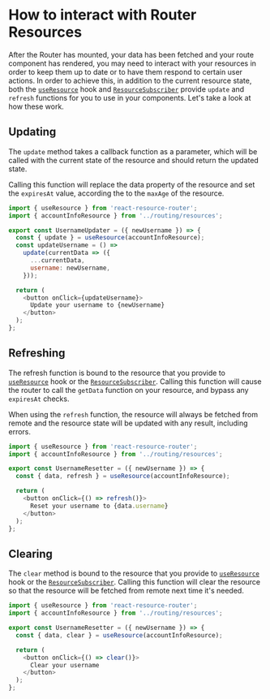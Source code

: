 # How to interact with Router Resources

After the Router has mounted, your data has been fetched and your route component has rendered, you may need to interact with your resources in order to keep them up to date or to have them respond to certain user actions. In order to achieve this, in addition to the current resource state, both the [`useResource`](../api/hooks.md#useresource) hook and [`ResourceSubscriber`](../api/components.md#resourcesubscriber) provide `update` and `refresh` functions for you to use in your components. Let's take a look at how these work.

## Updating

The `update` method takes a callback function as a parameter, which will be called with the current state of the resource and should return the updated state.

Calling this function will replace the data property of the resource and set the `expiresAt` value, according the to the `maxAge` of the resource.

```js
import { useResource } from 'react-resource-router';
import { accountInfoResource } from '../routing/resources';

export const UsernameUpdater = ({ newUsername }) => {
  const { update } = useResource(accountInfoResource);
  const updateUsername = () =>
    update(currentData => ({
      ...currentData,
      username: newUsername,
    }));

  return (
    <button onClick={updateUsername}>
      Update your username to {newUsername}
    </button>
  );
};
```

## Refreshing

The refresh function is bound to the resource that you provide to [`useResource`](../api/hooks.md#useresource) hook or the [`ResourceSubscriber`](../api/components.md#resourcesubscriber). Calling this function will cause the router to call the `getData` function on your resource, and bypass any `expiresAt` checks.

When using the `refresh` function, the resource will always be fetched from remote and the resource state will be updated with any result, including errors.

```js
import { useResource } from 'react-resource-router';
import { accountInfoResource } from '../routing/resources';

export const UsernameResetter = ({ newUsername }) => {
  const { data, refresh } = useResource(accountInfoResource);

  return (
    <button onClick={() => refresh()}>
      Reset your username to {data.username}
    </button>
  );
};
```

## Clearing

The `clear` method is bound to the resource that you provide to [`useResource`](../api/hooks.md#useresource) hook or the [`ResourceSubscriber`](../api/components.md#resourcesubscriber). Calling this function will clear the resource so that the resource will be fetched from remote next time it's needed.

```js
import { useResource } from 'react-resource-router';
import { accountInfoResource } from '../routing/resources';

export const UsernameResetter = ({ newUsername }) => {
  const { data, clear } = useResource(accountInfoResource);

  return (
    <button onClick={() => clear()}>
      Clear your username
    </button>
  );
};
```
